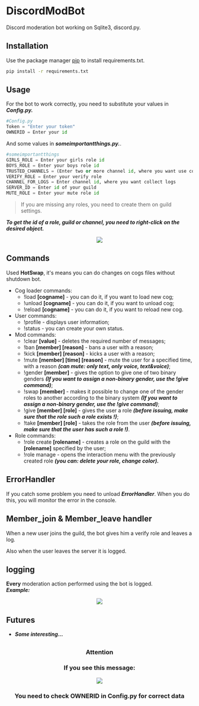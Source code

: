 # DiscordModBot

Discord moderation bot working on Sqlite3, discord.py.

## Installation

Use the package manager [pip](https://pip.pypa.io/en/stable/) to install requirements.txt.

```bash
pip install -r requirements.txt
```

## Usage
For the bot to work correctly, you need to substitute your values ​​in ***Config.py.***   

```python
#Config.py
Token = "Enter your token"
OWNERID = Enter your id
```     

And some values in ***someimportantthings.py.***.
    
```python
#someimportantthings
GIRLS_ROLE = Enter your girls role id
BOYS_ROLE = Enter your boys role id
TRUSTED_CHANNELS = (Enter two or more channel id, where you want use commands)
VERIFY_ROLE = Enter your verify role
CHANNEL_FOR_LOGS = Enter channel id, where you want collect logs
SERVER_ID = Enter id of your guild
MUTE_ROLE = Enter your mute role id
```    
> If you are missing any roles, you need to create them on guild settings.

***To get the id of a role, guild or channel, you need to right-click on the desired object.***

<p align="center">
  <img src="https://cdn.discordapp.com/attachments/930560944835293214/930901516129275975/unknown.png"/>
</p>

## Commands
Used **HotSwap**, it's means you can do changes on cogs files without shutdown bot.    ​
* Cog loader commands:    
  * !load **[cogname]** - you can do it, if you want to load new  cog;    
  * !unload **[cogname]** - you can do it, if you want to unload cog;    
  *  !reload **[cogname]** - you can do it, if you want to reload new  cog.
* User commands:    
  * !profile - displays user information;    
  * !status - you can create your own status.
* Mod commands:
  * !clear **[value]** - deletes the required number of messages;
  * !ban **[member] [reason]** - bans a user with a reason;
  * !kick **[member] [reason]** - kicks a user with a reason;
  * !mute **[member] [time] [reason]** - mute the user for a specified time, with a reason ***(can mute: only text, only voice, text&voice)***;
  * !gender **[member]** - gives the option to give one of two binary genders ***(If you want to assign a non-binary gender, use the !give command)***;
  * !swap **[member]** - makes it possible to change one of the gender roles to another according to the binary system ***(If you want to assign a non-binary gender, use the !give command)***;
  * !give **[member] [role]** - gives the user a role ***(before issuing, make sure that the role such a role exists
!)***;
  * !take **[member] [role]** - takes the role from the user ***(before issuing, make sure that the user has such a role
!)***.
* Role commands:
  * !role create **[rolename]** - creates a role on the guild with the **[rolename]** specified by the user;
  * !role manage - opens the interaction menu with the previously created role ***(you can: delete your role, change color).***


## ErrorHandler
If you catch some problem you need to unload ***ErrorHandler***. When you do this, you will monitor the error in the console.

## Member_join & Member_leave handler
When a new user joins the guild, the bot gives him a verify role and leaves a log.    

Also when the user leaves the server it is logged.
## logging
**Every** moderation action performed using the bot is logged.    
***Example:***    
<p align="center">
  <img src="https://media.discordapp.net/attachments/930560944835293214/932599473073455134/unknown.png"/>
</p>

## Futures
* ***Some interesting...***
## <blank>
<h3><p align="center">Attention</p></h3>
<h3><p align="center">If you see this message:</p></h3>
<p align="center">
  <img src="https://cdn.discordapp.com/attachments/930134889225912323/930906569355427870/unknown.png"/>
</p>
<h3><p align="center">You need to check OWNERID in Config.py for correct data</p></h3>
